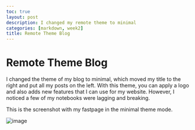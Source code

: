 ```yaml
---
toc: true
layout: post
description: I changed my remote theme to minimal
categories: [markdown, week2]
title: Remote Theme Blog
---
```


# Remote Theme Blog

I changed the theme of my blog to minimal, which moved my title to the right and put all my posts on the left. With this theme, you can apply a logo and also adds new features that I can use for my website. However, I noticed a few of my notebooks were lagging and breaking. 

This is the screenshot with my fastpage in the minimal theme mode. 

![image](https://user-images.githubusercontent.com/111464920/188005844-292416bc-f1e3-449e-92f0-364961dca3c4.png)
